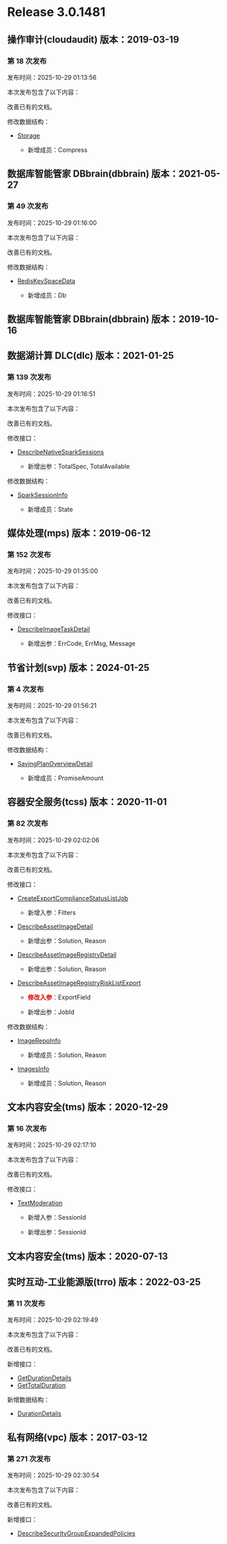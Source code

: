 # Release 3.0.1481

## 操作审计(cloudaudit) 版本：2019-03-19

### 第 18 次发布

发布时间：2025-10-29 01:13:56

本次发布包含了以下内容：

改善已有的文档。

修改数据结构：

* [Storage](https://cloud.tencent.com/document/api/629/35353#Storage)

	* 新增成员：Compress




## 数据库智能管家 DBbrain(dbbrain) 版本：2021-05-27

### 第 49 次发布

发布时间：2025-10-29 01:16:00

本次发布包含了以下内容：

改善已有的文档。

修改数据结构：

* [RedisKeySpaceData](https://cloud.tencent.com/document/api/1130/57812#RedisKeySpaceData)

	* 新增成员：Db




## 数据库智能管家 DBbrain(dbbrain) 版本：2019-10-16



## 数据湖计算 DLC(dlc) 版本：2021-01-25

### 第 139 次发布

发布时间：2025-10-29 01:16:51

本次发布包含了以下内容：

改善已有的文档。

修改接口：

* [DescribeNativeSparkSessions](https://cloud.tencent.com/document/api/1342/122148)

	* 新增出参：TotalSpec, TotalAvailable


修改数据结构：

* [SparkSessionInfo](https://cloud.tencent.com/document/api/1342/53778#SparkSessionInfo)

	* 新增成员：State




## 媒体处理(mps) 版本：2019-06-12

### 第 152 次发布

发布时间：2025-10-29 01:35:00

本次发布包含了以下内容：

改善已有的文档。

修改接口：

* [DescribeImageTaskDetail](https://cloud.tencent.com/document/api/862/118509)

	* 新增出参：ErrCode, ErrMsg, Message




## 节省计划(svp) 版本：2024-01-25

### 第 4 次发布

发布时间：2025-10-29 01:56:21

本次发布包含了以下内容：

改善已有的文档。

修改数据结构：

* [SavingPlanOverviewDetail](https://cloud.tencent.com/document/api/1761/106543#SavingPlanOverviewDetail)

	* 新增成员：PromiseAmount




## 容器安全服务(tcss) 版本：2020-11-01

### 第 82 次发布

发布时间：2025-10-29 02:02:06

本次发布包含了以下内容：

改善已有的文档。

修改接口：

* [CreateExportComplianceStatusListJob](https://cloud.tencent.com/document/api/1285/65611)

	* 新增入参：Filters

* [DescribeAssetImageDetail](https://cloud.tencent.com/document/api/1285/65506)

	* 新增出参：Solution, Reason

* [DescribeAssetImageRegistryDetail](https://cloud.tencent.com/document/api/1285/65501)

	* 新增出参：Solution, Reason

* [DescribeAssetImageRegistryRiskListExport](https://cloud.tencent.com/document/api/1285/65496)

	* <font color="#dd0000">**修改入参**：</font>ExportField

	* 新增出参：JobId


修改数据结构：

* [ImageRepoInfo](https://cloud.tencent.com/document/api/1285/65614#ImageRepoInfo)

	* 新增成员：Solution, Reason

* [ImagesInfo](https://cloud.tencent.com/document/api/1285/65614#ImagesInfo)

	* 新增成员：Solution, Reason




## 文本内容安全(tms) 版本：2020-12-29

### 第 16 次发布

发布时间：2025-10-29 02:17:10

本次发布包含了以下内容：

改善已有的文档。

修改接口：

* [TextModeration](https://cloud.tencent.com/document/api/1124/51860)

	* 新增入参：SessionId

	* 新增出参：SessionId




## 文本内容安全(tms) 版本：2020-07-13



## 实时互动-工业能源版(trro) 版本：2022-03-25

### 第 11 次发布

发布时间：2025-10-29 02:19:49

本次发布包含了以下内容：

改善已有的文档。

新增接口：

* [GetDurationDetails](https://cloud.tencent.com/document/api/1584/124556)
* [GetTotalDuration](https://cloud.tencent.com/document/api/1584/124555)

新增数据结构：

* [DurationDetails](https://cloud.tencent.com/document/api/1584/89828#DurationDetails)



## 私有网络(vpc) 版本：2017-03-12

### 第 271 次发布

发布时间：2025-10-29 02:30:54

本次发布包含了以下内容：

改善已有的文档。

新增接口：

* [DescribeSecurityGroupExpandedPolicies](https://cloud.tencent.com/document/api/215/124557)



